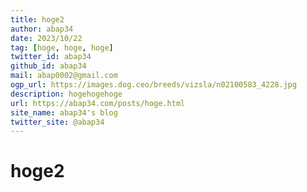 ```yaml
---
title: hoge2
author: abap34
date: 2023/10/22
tag: [hoge, hoge, hoge]
twitter_id: abap34
github_id: abap34
mail: abap0002@gmail.com
ogp_url: https://images.dog.ceo/breeds/vizsla/n02100583_4228.jpg
description: hogehogehoge
url: https://abap34.com/posts/hoge.html
site_name: abap34's blog
twitter_site: @abap34
---
```



# hoge2